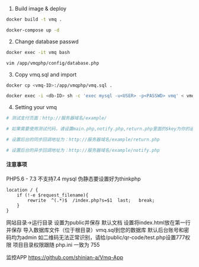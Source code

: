 1. Build image & deploy
``` bash
docker build -t vmq .

docker-compose up -d
```

2. Change database passwd
``` bash
docker exec -it vmq bash

vim /app/vmqphp/config/database.php
```

3. Copy vmq.sql and import
``` bash
docker cp <vmq-ID>:/app/vmqphp/vmq.sql .

docker exec -i <db-ID> sh -c 'exec mysql -u<USER> -p<PASSWD> vmq' < vmq.sql
```

4. Setting your vmq
``` bash
# 测试支付页面：http://服务器域名/example/

# 如果需要使用测试代码，请设置main.php,notify.php,return.php里面的$key为你的通讯密钥

# 设置后台的同步回调地址为：http://服务器域名/example/return.php

# 设置后台的异步回调地址为：http://服务器域名/example/notify.php
```

#### 注意事项
PHP5.6 - 7.3 不支持7.4
mysql
伪静态要设置好为thinkphp
``` 
location / {
	if (!-e $request_filename){
		rewrite  ^(.*)$  /index.php?s=$1  last;   break;
	}
}
```
网站目录->运行目录 设置为public并保存
默认文档 设置将index.html放在第一行并保存
导入数据库文件（位于根目录）vmq.sql到您的数据库
默认后台账号和密码均为admin
如二维码无法正常识别，请给/public/qr-code/test.php设置777权限
项目目录权限跟随 php.ini 一致为 755

监控APP https://github.com/shinian-a/Vmq-App




